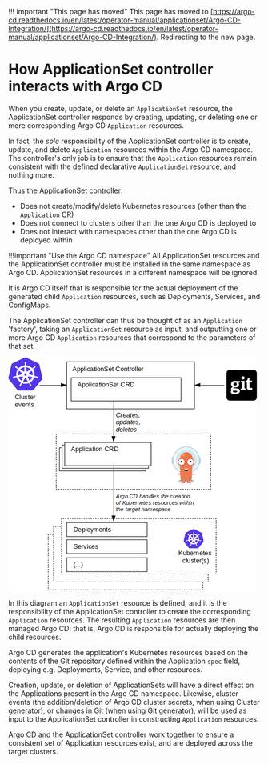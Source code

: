 <meta http-equiv="refresh" content="1; url='https://argo-cd.readthedocs.io/en/latest/operator-manual/applicationset/'" />

!!! important "This page has moved"
    This page has moved to [https://argo-cd.readthedocs.io/en/latest/operator-manual/applicationset/Argo-CD-Integration/](https://argo-cd.readthedocs.io/en/latest/operator-manual/applicationset/Argo-CD-Integration/). Redirecting to the new page.


# How ApplicationSet controller interacts with Argo CD

When you create, update, or delete an `ApplicationSet` resource, the ApplicationSet controller responds by creating, updating, or deleting one or more corresponding Argo CD `Application` resources.

In fact, the *sole* responsibility of the ApplicationSet controller is to create, update, and delete `Application` resources within the Argo CD namespace. The controller's only job is to ensure that the `Application` resources remain consistent with the defined declarative `ApplicationSet` resource, and nothing more.

Thus the ApplicationSet controller:

- Does not create/modify/delete Kubernetes resources (other than the `Application` CR)
- Does not connect to clusters other than the one Argo CD is deployed to
- Does not interact with namespaces other than the one Argo CD is deployed within

!!!important "Use the Argo CD namespace"
    All ApplicationSet resources and the ApplicationSet controller must be installed in the same namespace as Argo CD. 
    ApplicationSet resources in a different namespace will be ignored.

It is Argo CD itself that is responsible for the actual deployment of the generated child `Application` resources, such as Deployments, Services, and ConfigMaps.

The ApplicationSet controller can thus be thought of as an `Application` 'factory', taking an `ApplicationSet` resource as input, and outputting one or more Argo CD `Application` resources that correspond to the parameters of that set.

![ApplicationSet controller vs Argo CD, interaction diagram](assets/Argo-CD-Integration/ApplicationSet-Argo-Relationship-v2.png)

In this diagram an `ApplicationSet` resource is defined, and it is the responsibility of the ApplicationSet controller to create the corresponding `Application` resources. The resulting `Application` resources are then managed Argo CD: that is, Argo CD is responsible for actually deploying the child resources. 

Argo CD generates the application's Kubernetes resources based on the contents of the Git repository defined within the Application `spec` field, deploying e.g. Deployments, Service, and other resources.

Creation, update, or deletion of ApplicationSets will have a direct effect on the Applications present in the Argo CD namespace. Likewise, cluster events (the addition/deletion of Argo CD cluster secrets, when using Cluster generator), or changes in Git (when using Git generator), will be used as input to the ApplicationSet controller in constructing `Application` resources.

Argo CD and the ApplicationSet controller work together to ensure a consistent set of Application resources exist, and are deployed across the target clusters.
